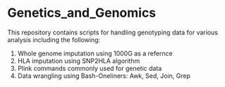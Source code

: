 # Genetics_and_Genomics
This repository contains scripts for handling genotyping data for various analysis including the following:
1. Whole genome imputation using 1000G as a refernce
2. HLA imputation using SNP2HLA algorithm
3. Plink commands commonly used for genetic data
4. Data wrangling using Bash-Oneliners: Awk, Sed, Join, Grep

